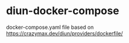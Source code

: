 # diun-docker-compose

docker-compose.yaml file based on https://crazymax.dev/diun/providers/dockerfile/